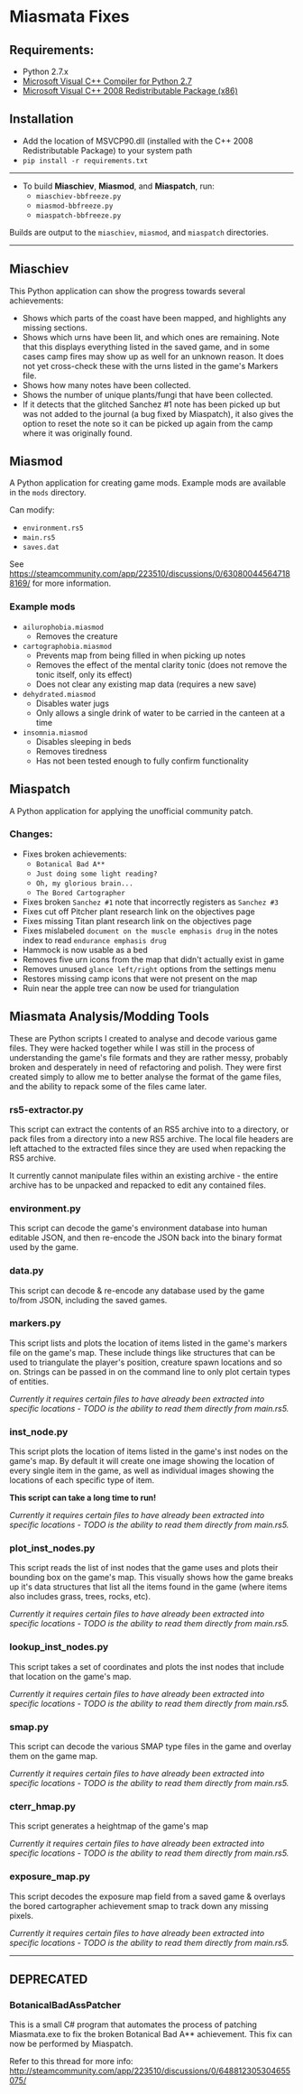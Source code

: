 Miasmata Fixes
==============

Requirements:
----------------------
- Python 2.7.x
- [Microsoft Visual C++ Compiler for Python 2.7](https://web.archive.org/web/20170210071654/https://download.microsoft.com/download/7/9/6/796EF2E4-801B-4FC4-AB28-B59FBF6D907B/VCForPython27.msi)
- [Microsoft Visual C++ 2008 Redistributable Package (x86) ](https://web.archive.org/web/20171019151356/http://download.microsoft.com/download/1/1/1/1116b75a-9ec3-481a-a3c8-1777b5381140/vcredist_x86.exe)

Installation
----------------------
- Add the location of MSVCP90.dll (installed with the C++ 2008 Redistributable Package) to your system path
- ``pip install -r requirements.txt``

---------

- To build **Miaschiev**, **Miasmod**, and **Miaspatch**, run:
    - ``miaschiev-bbfreeze.py``
    - ``miasmod-bbfreeze.py``
    - ``miaspatch-bbfreeze.py``

Builds are output to the ``miaschiev``, ``miasmod``, and ``miaspatch`` directories.

---------

Miaschiev
---------
This Python application can show the progress towards several achievements:
- Shows which parts of the coast have been mapped, and highlights any missing
  sections.
- Shows which urns have been lit, and which ones are remaining. Note that this
  displays everything listed in the saved game, and in some cases camp fires
  may show up as well for an unknown reason. It does not yet cross-check these
  with the urns listed in the game's Markers file.
- Shows how many notes have been collected.
- Shows the number of unique plants/fungi that have been collected.
- If it detects that the glitched Sanchez #1 note has been picked up but was
  not added to the journal (a bug fixed by Miaspatch), it also gives
  the option to reset the note so it can be picked up again from the camp where
  it was originally found.

Miasmod
---------
A Python application for creating game mods. Example mods are available in the ``mods`` directory.   

Can modify:
- ``environment.rs5``
- ``main.rs5``
- ``saves.dat``   


See <https://steamcommunity.com/app/223510/discussions/0/630800445647188169/> for more information.
### Example mods ###
- ``ailurophobia.miasmod``
  - Removes the creature
- ``cartographobia.miasmod``
  - Prevents  map from being filled in when picking up notes
  - Removes the effect of the mental clarity tonic (does not remove the tonic itself, only its effect)
  - Does not clear any existing map data (requires a new save)
- ``dehydrated.miasmod``
  - Disables water jugs
  - Only allows a single drink of water to be carried in the canteen at a time
- ``insomnia.miasmod``
  - Disables sleeping in beds
  - Removes tiredness
  - Has not been tested enough to fully confirm functionality

Miaspatch
---------
A Python application for applying the unofficial community patch.
### Changes: ###
- Fixes broken achievements: 
  - ``Botanical Bad A**``
  - ``Just doing some light reading?``
  - ``Oh, my glorious brain...``
  - ``The Bored Cartographer``
- Fixes broken ``Sanchez #1`` note that incorrectly registers as ``Sanchez #3``
- Fixes cut off Pitcher plant research link on the objectives page
- Fixes missing Titan plant research link on the objectives page
- Fixes mislabeled ``document on the muscle emphasis drug`` in the notes index to read ``endurance emphasis drug``
- Hammock is now usable as a bed
- Removes five urn icons from the map that didn't actually exist in game
- Removes unused ``glance left/right`` options from the settings menu
- Restores missing camp icons that were not present on the map
- Ruin near the apple tree can now be used for triangulation

Miasmata Analysis/Modding Tools
-------------------------------
These are Python scripts I created to analyse and decode various game files.
They were hacked together while I was still in the process of understanding the
game's file formats and they are rather messy, probably broken and desperately
in need of refactoring and polish. They were first created simply to allow me
to better analyse the format of the game files, and the ability to repack some
of the files came later.

### rs5-extractor.py ###
This script can extract the contents of an RS5 archive into to a directory, or
pack files from a directory into a new RS5 archive. The local file headers are
left attached to the extracted files since they are used when repacking the RS5
archive.

It currently cannot manipulate files within an existing archive - the entire
archive has to be unpacked and repacked to edit any contained files.

### environment.py ###
This script can decode the game's environment database into human editable
JSON, and then re-encode the JSON back into the binary format used by the game.

### data.py ###
This script can decode & re-encode any database used by the game to/from JSON,
including the saved games.

### markers.py ###
This script lists and plots the location of items listed in the game's markers
file on the game's map. These include things like structures that can be used
to triangulate the player's position, creature spawn locations and so on.
Strings can be passed in on the command line to only plot certain types of
entities.

_Currently it requires certain files to have already been extracted into
specific locations - TODO is the ability to read them directly from main.rs5._

### inst_node.py ###
This script plots the location of items listed in the game's inst nodes on the
game's map. By default it will create one image showing the location of every
single item in the game, as well as individual images showing the locations of
each specific type of item.

**This script can take a long time to run!**

_Currently it requires certain files to have already been extracted into
specific locations - TODO is the ability to read them directly from main.rs5._

### plot_inst_nodes.py ###
This script reads the list of inst nodes that the game uses and plots their
bounding box on the game's map. This visually shows how the game breaks up it's
data structures that list all the items found in the game (where items also
includes grass, trees, rocks, etc).

_Currently it requires certain files to have already been extracted into
specific locations - TODO is the ability to read them directly from main.rs5._

### lookup_inst_nodes.py ###
This script takes a set of coordinates and plots the inst nodes that include
that location on the game's map.

_Currently it requires certain files to have already been extracted into
specific locations - TODO is the ability to read them directly from main.rs5._

### smap.py ###
This script can decode the various SMAP type files in the game and overlay them
on the game map.

_Currently it requires certain files to have already been extracted into
specific locations - TODO is the ability to read them directly from main.rs5._

### cterr_hmap.py ###
This script generates a heightmap of the game's map

_Currently it requires certain files to have already been extracted into
specific locations - TODO is the ability to read them directly from main.rs5._

### exposure_map.py ###
This script decodes the exposure map field from a saved game & overlays the
bored cartographer achievement smap to track down any missing pixels.

_Currently it requires certain files to have already been extracted into
specific locations - TODO is the ability to read them directly from main.rs5._

----------------------

DEPRECATED
----------------------
### BotanicalBadAssPatcher ###
This is a small C# program that automates the process of patching Miasmata.exe
to fix the broken Botanical Bad A\*\* achievement. This fix can now be performed by Miaspatch.

Refer to this thread for more info:
<http://steamcommunity.com/app/223510/discussions/0/648812305304655075/>